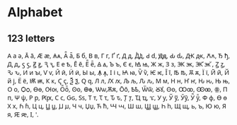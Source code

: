# Alphabet

## 123 letters

<div style= "font-family: 'Noto Sans">

А а ә, А̄ а̄, Ӕ ӕ, Ѧѧ, Ӓ̄ ӓ̄, Б б, В в, Г г, Ґ ґ, Д д, Ꚁꚁ, Ԁ ԁ, Ԭԭ, Ԃ ԃ, Ԫ ԫ, Ꙉꙉ, Ђ ђ, Ꚉ ꚉ, ꚃ ꚃ, Ꙃ ꙃ, Ԇ ԇ, Е е ѣ, Е̄ е̄, Ё̄ ё̄, Ꙙ ꙙ, Ъ ъ, Є є, Ꙝ ꙝ, Ж ж, З з, Ꚅ ꚅ, Ꚅ̆ ꚅ̆ , Ꙁ ꙁ, Ԅ ԅ, И и ꙑ, Ѵ ѵ, Ӣ ӣ, Ӥ ӥ, Ы ы, Ꙟ ꙟ, І і ꙇ, Ꙗ ꙗ, Ѷ ѷ, Ѥ ѥ, Ī ī, Ꙓ ꙓ, Ꙛ ꙛ, Ї ї, И̃ и̃, Й й ј, Ё ё, Ѭ ѭ, К к, Ҁ ҁ, Ѯ ѯ, Ԛ ԛ, Л л, Ԕ ԕ, Љ љ, Ԉ ԉ, М м, Н н, Ҥ ҥ, Ԋ ԋ, Њ њ, О о, Ѻѻ, Өө, Ꙕꙕ, Ӧ̄ӧ̄, Ꙩꙩ, Ꚛꚛ, Ѡѡ,Ѫѫ, О̄о̄, Ҍҍ, Ѿѿ, Ꙋꙋ, Ꙫꙫ, Ꚙꚙ, Ꙭꙭ, ꙮ, П п, Ѱ ѱ,
Р р, Ԗԗ, С с, Ԍԍ, Ѕѕ, Т т, Ꚍ ꚍ, Ԏ ԏ, Ꚑ ꚑ, Ҵ ҵ, ፔ, У у, Ў ў, Ӯӯ, Ӱ̄ ӱ̄, Ф ф, Ѳ ѳ Х х, Ꚕ ꚕ, Ц ц, Ꚏ ꚏ, Ꙡ ꙡ, Ч ч, Џџ, Ћ ћ, Ꚇ ꚇ, Ш ш, Ꚗ ꚗ, Һ
һ, Щ щ, ь, ꙏ, Ю ю, Я я, Ԙ ԙ, ӏ, '.
</div>
